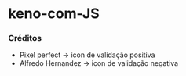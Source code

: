 # keno-com-JS

### Créditos
- Pixel perfect -> icon de validação positiva
- Alfredo Hernandez -> icon de validação negativa